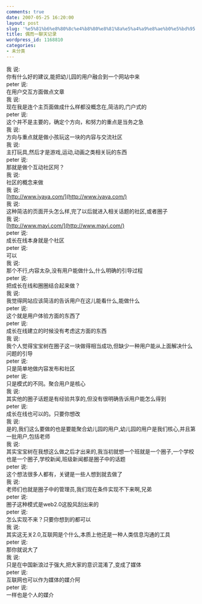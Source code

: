 ```yaml
---
comments: true
date: 2007-05-25 16:20:00
layout: post
slug: '%e5%81%b6%e8%80%8c%e4%b8%80%e8%81%8a%e5%a4%a9%e8%ae%b0%e5%bd%95'
title: 偶而一聊天记录
wordpress_id: 1168810
categories:
- 未分类
---
```


我 说:  
你有什么好的建议,能把幼儿园的用户融合到一个网站中来  
peter 说:  
在用户交互方面做点文章  
我 说:  
现在我是连个主页面做成什么样都没概念在,简洁的,门户式的  
peter 说:  
这个并不是主要的，确定个方向，和努力的重点是当务之急  
我 说:  
方向与重点就是做小孩玩这一块的内容与交流社区  
我 说:  
主打玩具,然后才是游戏,运动,动画之类相关玩的东西  
peter 说:  
那就是做个互动社区阿？  
我 说:  
社区的概念来做  
我 说:  
[http://www.iyaya.com/](http://www.iyaya.com/)  
我 说:  
这种简洁的页面开头怎么样,完了以后就进入相关话题的社区,或者圈子  
我 说:  
[http://www.mayi.com/](http://www.mayi.com/)  
peter 说:  
成长在线本身就是个社区  
peter 说:  
可以  
我 说:  
那个不行,内容太杂,没有用户能做什么,什么明确的引导过程  
peter 说:  
把成长在线和圈圈结合起来做？  
我 说:  
我觉得网站应该简洁的告诉用户在这儿能看什么,能做什么  
peter 说:  
这个就是用户体验方面的东西了  
peter 说:  
成长在线建立的时候没有考虑这方面的东西  
我 说:  
我个人觉得宝宝树在圈子这一块做得相当成功,但缺少一种用户能从上面解决什么问题的引导  
peter 说:  
只是简单地做内容发布和社区  
peter 说:  
只是模式的不同。聚合用户是核心  
我 说:  
其实他的圈子话题是有经验共享的,但没有很明确告诉用户能怎么得到  
peter 说:  
成长在线也可以的。只要你想改  
我 说:  
是的,我们这么要做的也是要能聚合幼儿园的用户,幼儿园的用户是我们核心,并且第一批用户,包括老师  
我 说:  
其实宝宝树在我想这么做之后才出来的,我当初就想一个班就是一个圈子,一个学校也是一个圈子,学校新闻,班级新闻都是圈子中的话题  
peter 说:  
这个想法很多人都有，关键是一些人想到就去做了  
我 说:  
老师们也就是圈子中的管理员,我们现在条件实现不下来啊,兄弟  
peter 说:  
圈子这种模式是web2.0这股风刮出来的  
peter 说:  
怎么实现不来？只要你想到的都可以  
我 说:  
其实这无关2.0,互联网是个什么,本质上他还是一种人类信息沟通的工具  
peter 说:  
那你就说大了  
我 说:  
只是在中国新浪过于强大,把大家的意识混淆了,变成了媒体  
peter 说:  
互联网也可以作为媒体的媒介阿  
peter 说:  
一样也是个人的媒介
